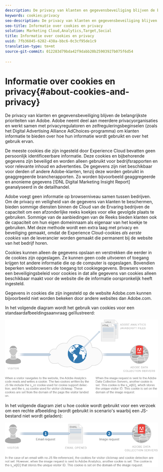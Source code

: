 ```yaml
---
description: De privacy van klanten en gegevensbeveiliging blijven de belangrijkste prioriteiten van Adobe. Adobe neemt deel aan meerdere privacyorganisaties en werkt samen met privacyregulatoren en zelfreguleringsbeginselen (zoals het Digital Advertising Alliance AdChoices-programma) om klanten informatie te bieden over hoe hun informatie wordt gebruikt en over het gebruik ervan.
keywords: cookies;privacy
seo-description: De privacy van klanten en gegevensbeveiliging blijven de belangrijkste prioriteiten van Adobe. Adobe neemt deel aan meerdere privacyorganisaties en werkt samen met privacyregulatoren en zelfreguleringsbeginselen (zoals het Digital Advertising Alliance AdChoices-programma) om klanten informatie te bieden over hoe hun informatie wordt gebruikt en over het gebruik ervan.
seo-title: Informatie over cookies en privacy
solution: Marketing Cloud,Analytics,Target,Social
title: Informatie over cookies en privacy
uuid: 7fb36845-6282-438a-bbc6-0c3cf95de1c9
translation-type: tm+mt
source-git-commit: 012283d79bda42f9dabb20b25903927b075f6d54

---
```



# Informatie over cookies en privacy{#about-cookies-and-privacy}

De privacy van klanten en gegevensbeveiliging blijven de belangrijkste prioriteiten van Adobe. Adobe neemt deel aan meerdere privacyorganisaties en werkt samen met privacyregulatoren en zelfreguleringsbeginselen (zoals het Digital Advertising Alliance AdChoices-programma) om klanten informatie te bieden over hoe hun informatie wordt gebruikt en over het gebruik ervan.

De meeste cookies die zijn ingesteld door Experience Cloud bevatten geen persoonlijk identificeerbare informatie. Deze cookies en bijbehorende gegevens zijn beveiligd en worden alleen gebruikt voor bedrijfsrapporten en voor relevante inhoud en advertenties. De gegevens zijn niet beschikbaar voor derden of andere Adobe-klanten, tenzij deze worden gebruikt in geaggregeerde brancherapporten. Zo worden bijvoorbeeld geaggregeerde en anonieme gegevens [!DNL Digital Marketing Insight Report] geanalyseerd in de detailhandel.

Adobe voegt geen informatie op browserniveau samen tussen bedrijven. Om de privacy en veiligheid van de gegevens van klanten te beschermen, bieden sommige diensten binnen de Cloud van de Ervaring bedrijven de capaciteit om een afzonderlijke reeks koekjes voor elke gevolgde plaats te gebruiken. Sommige van de aanbiedingen van de Reeks bieden klanten ook de capaciteit om hun eigen domeinnaam als eigenaar van het koekje te gebruiken. Met deze methode wordt een extra laag met privacy en beveiliging gemaakt, omdat de Experience Cloud-cookies *als eerste cookies* van de leverancier worden gemaakt die permanent bij de website van het bedrijf horen.

Cookies kunnen alleen de gegevens opslaan en verstrekken die eerder in de cookies zijn opgeslagen. Ze kunnen geen code uitvoeren of toegang krijgen tot andere informatie die op de computer is opgeslagen. Bovendien beperken webbrowsers de toegang tot cookiegegevens. Browsers voeren een beveiligingsbeleid voor cookies in dat alle gegevens van cookies alleen beschikbaar maakt voor de website die de informatie oorspronkelijk heeft ingesteld.

Gegevens in cookies die zijn ingesteld op de website Adobe.com kunnen bijvoorbeeld niet worden bekeken door andere websites dan Adobe.com.

In het volgende diagram wordt het gebruik van cookies voor een standaardafbeeldingsaanvraag geïllustreerd:

![](assets/CookiesProcessGraphic-01.png)

In het volgende diagram ziet u hoe cookie wordt gebruikt voor een verzoek om een rechte afbeelding (wordt gebruikt in scenario&#39;s waarbij een JS-bestand niet wordt geladen):

![](assets/CookiesProcessGraphic2.png)

